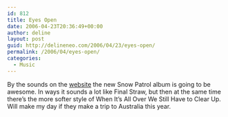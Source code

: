 ```yaml
---
id: 812
title: Eyes Open
date: 2006-04-23T20:36:49+00:00
author: deline
layout: post
guid: http://delineneo.com/2006/04/23/eyes-open/
permalink: /2006/04/eyes-open/
categories:
  - Music
---
```

By the sounds on the [website](http://www.snowpatrol.com/) the new Snow Patrol album is going to be awesome. In ways it sounds a lot like Final Straw, but then at the same time there&#8217;s the more softer style of When It&#8217;s All Over We Still Have to Clear Up. Will make my day if they make a trip to Australia this year.